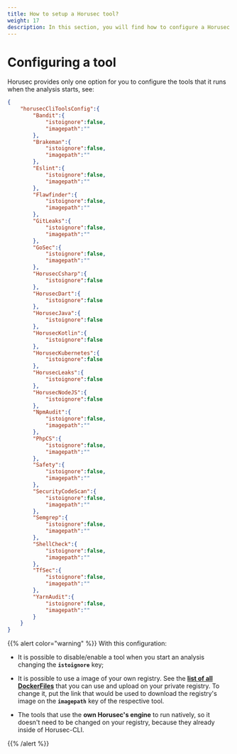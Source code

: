 ```yaml
---
title: How to setup a Horusec tool?
weight: 17
description: In this section, you will find how to configure a Horusec tool.
---
```


# **Configuring a tool**

Horusec provides only one option for you to configure the tools that it runs when the analysis starts, see:

```json
{
    "horusecCliToolsConfig":{
        "Bandit":{
            "istoignore":false,
            "imagepath":""
        },
        "Brakeman":{
            "istoignore":false,
            "imagepath":""
        },
        "Eslint":{
            "istoignore":false,
            "imagepath":""
        },
        "Flawfinder":{
            "istoignore":false,
            "imagepath":""
        },
        "GitLeaks":{
            "istoignore":false,
            "imagepath":""
        },
        "GoSec":{
            "istoignore":false,
            "imagepath":""
        },
        "HorusecCsharp":{
            "istoignore":false
        },
        "HorusecDart":{
            "istoignore":false
        },
        "HorusecJava":{
            "istoignore":false
        },
        "HorusecKotlin":{
            "istoignore":false
        },
        "HorusecKubernetes":{
            "istoignore":false
        },
        "HorusecLeaks":{
            "istoignore":false
        },
        "HorusecNodeJS":{
            "istoignore":false
        },
        "NpmAudit":{
            "istoignore":false,
            "imagepath":""
        },
        "PhpCS":{
            "istoignore":false,
            "imagepath":""
        },
        "Safety":{
            "istoignore":false,
            "imagepath":""
        },
        "SecurityCodeScan":{
            "istoignore":false,
            "imagepath":""
        },
        "Semgrep":{
            "istoignore":false,
            "imagepath":""
        },
        "ShellCheck":{
            "istoignore":false,
            "imagepath":""
        },
        "TfSec":{
            "istoignore":false,
            "imagepath":""
        },
        "YarnAudit":{
            "istoignore":false,
            "imagepath":""
        }
    }
}
```

{{% alert color="warning" %}}
With this configuration:

* It is possible to disable/enable a tool when you start an analysis changing the **`istoignore`** key;

* It is possible to use a image of your own registry. See the [**list of all DockerFiles**](https://github.com/ZupIT/horusec/tree/master/deployments/dockerfiles) that you can use and upload on your private registry. To change it, put the link that would be used to download the registry's image on the **`imagepath`** key of the respective tool.

* The tools that use the **own Horusec's engine** to run natively, so it doesn't need to be changed on your registry, because they already inside of Horusec-CLI.

{{% /alert %}}